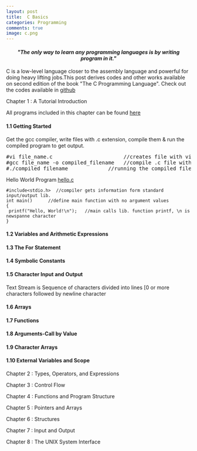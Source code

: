 ```yaml
---
layout: post 
title:  C Basics  
categories: Programming
comments: true
image: c.png
---
```

#### <center><i>"The only way to learn any programming languages is by writing program in it."</i></center>

<!--continue-->
C is a low-level language closer to the assembly language and powerful for doing heavy lifting jobs.This post derives codes and other works available on second edition of the book "The C Programming Language". Check out the codes available in <a href="https://github.com/avadhuta03/C-Basics" target="_blank">github</a>





<span class="toggle-01 underline cursor-pointer text-blue-700">Chapter 1 : A Tutorial Introduction</span>

<div markdown="1"  class="hidden-text-01">


All programs included in this chapter can be found <a href="https://github.com/Avadhuta03/C-Basics/tree/master/chapter_01">here</a>


#### 1.1 Getting Started
Get the gcc compiler, write files with .c extension, compile them & run the compiled program to get output.

<pre>
#vi file_name.c                       //creates file with vi editor
#gcc file_name -o compiled_filename   //compile .c file with gcc compiler
#./compiled_filename		     //running the compiled file
</pre>

Hello World Program <a href="https://github.com/Avadhuta03/C-Basics/blob/master/chapter_01/1.1-hello.c" target="_blank">hello.c</a>

<pre><code>#include&lt;stdio.h>  //compiler gets information form standard input/output lib. 
int main()		//define main function with no argument values  
{
 printf("Hello, World!\n");   //main calls lib. function printf, \n is newspanne character
}
</code></pre>


#### 1.2 Variables and Arithmetic Expressions  


#### 1.3 The For Statement


####  1.4 Symbolic Constants

#### 1.5 Character Input and Output
Text Stream is Sequence of characters divided into lines [0 or more characters followed by newline character



#### 1.6 Arrays


#### 1.7 Functions

#### 1.8 Arguments-Call by Value

#### 1.9 Character Arrays


#### 1.10 External Variables and Scope

</div>






<span class="toggle-02 underline cursor-pointer text-blue-700">Chapter 2 : Types, Operators, and Expressions</span>

<div markdown="1"  class="hidden-text-02">



</div>


<span class="toggle-03 underline cursor-pointer text-blue-700">Chapter 3 : Control Flow</span>

<div markdown="1"  class="hidden-text-03">

</div>

<span class="toggle-04 underline cursor-pointer text-blue-700">Chapter 4 : Functions and Program Structure</span>

<div markdown="1"  class="hidden-text-04">

</div>



<span class="toggle-05 underline cursor-pointer text-blue-700">Chapter 5 : Pointers and Arrays</span>

<div markdown="1"  class="hidden-text-05">

</div>


<span class="toggle-06 underline cursor-pointer text-blue-700">Chapter 6 : Structures</span>

<div markdown="1"  class="hidden-text-06">

</div>



<span class="toggle-07 underline cursor-pointer text-blue-700">Chapter 7 : Input and Output</span>

<div markdown="1"  class="hidden-text-07">

</div>


<span class="toggle-07 underline cursor-pointer text-blue-700">Chapter 8 : The UNIX System Interface</span>

<div markdown="1"  class="hidden-text-07">

</div>